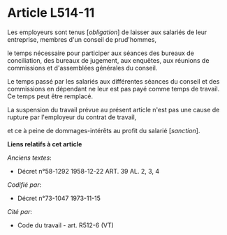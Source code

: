 # Article L514-11

Les employeurs sont tenus [*obligation*] de laisser aux salariés de leur entreprise, membres d'un conseil de prud'hommes,

le temps nécessaire pour participer aux séances des bureaux de conciliation, des bureaux de jugement, aux enquêtes, aux
réunions de commissions et d'assemblées générales du conseil.

Le temps passé par les salariés aux différentes séances du conseil et des commissions en dépendant ne leur est pas payé comme
temps de travail. Ce temps peut être remplacé.

La suspension du travail prévue au présent article n'est pas une cause de rupture par l'employeur du contrat de travail,

et ce à peine de dommages-intérêts au profit du salarié [*sanction*].

**Liens relatifs à cet article**

_Anciens textes_:

  - Décret n°58-1292 1958-12-22 ART. 39 AL. 2, 3, 4

_Codifié par_:

  - Décret n°73-1047 1973-11-15

_Cité par_:

  - Code du travail - art. R512-6 (VT)

